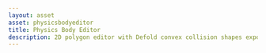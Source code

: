 ```yaml
---
layout: asset
asset: physicsbodyeditor
title: Physics Body Editor
description: 2D polygon editor with Defold convex collision shapes exporter.
---
```

